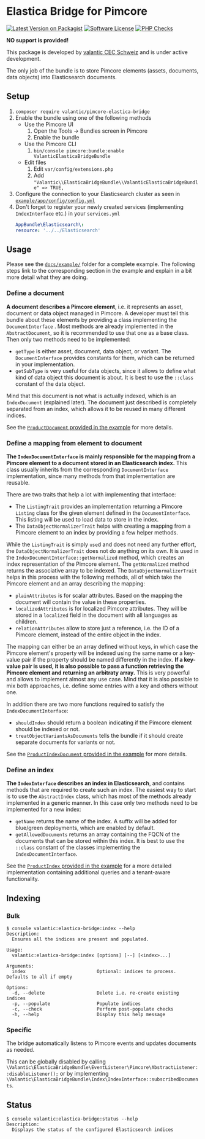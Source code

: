 # Elastica Bridge for Pimcore

[![Latest Version on Packagist](https://img.shields.io/packagist/v/valantic/pimcore-elastica-bridge.svg?style=flat-square)](https://packagist.org/packages/valantic/pimcore-elastica-bridge)
[![Software License](https://img.shields.io/badge/license-MIT-brightgreen.svg?style=flat-square)](LICENSE.md)
[![PHP Checks](https://github.com/valantic/pimcore-elastica-bridge/actions/workflows/php.yml/badge.svg)](https://github.com/valantic/pimcore-elastica-bridge/actions/workflows/php.yml)

**NO support is provided!**

This package is developed by [valantic CEC Schweiz](https://www.valantic.com/en/services/digital-business/) and is
under active development.

The only job of the bundle is to store Pimcore elements (assets, documents, data objects) into Elasticsearch documents.

## Setup

1. `composer require valantic/pimcore-elastica-bridge`
1. Enable the bundle using one of the following methods
    - Use the Pimcore UI
        1. Open the Tools -> Bundles screen in Pimcore
        1. Enable the bundle
    - Use the Pimcore CLI
        1. `bin/console pimcore:bundle:enable ValanticElasticaBridgeBundle`
    - Edit files
        1. Edit `var/config/extensions.php`
        1. Add `"Valantic\\ElasticaBridgeBundle\\ValanticElasticaBridgeBundle" => TRUE,`
1. Configure the connection to your Elasticsearch cluster as seen in [`example/app/config/config.yml`](example/app/config/config.yml)
1. Don't forget to register your newly created services (implementing `IndexInterface` etc.) in your `services.yml`
   ```yml
   AppBundle\Elasticsearch\:
   resource: '../../Elasticsearch'
   ```

## Usage

Please see the [`docs/example/`](docs/example/) folder for a complete example. The following steps link to the
corresponding section in the example and explain in a bit more detail what they are doing.

### Define a document

**A document describes a Pimcore element**, i.e. it represents an asset, document or data object managed in Pimcore. A
developer must tell this bundle about these elements by providing a class implementing the `DocumentInterface` . Most
methods are already implemented in the `AbstractDocument`, so it is recommended to use that one as a base class. Then
only two methods need to be implemented:

- `getType` is either asset, document, data object, or variant. The `DocumentInterface` provides constants for them,
  which can be returned in your implementation.
- `getSubType` is very useful for data objects, since it allows to define what kind of data object this document is
  about. It is best to use the `::class` constant of the data object.

Mind that this document is not what is actually indexed, which is an `IndexDocument` (explained later). The document
just described is completely separated from an index, which allows it to be reused in many different indices.

See the [`ProductDocument` provided in the
example](docs/example/src/AppBundle/Elasticsearch/Document/ProductDocument.php) for more details.

### Define a mapping from element to document

**The `IndexDocumentInterface` is mainly responsible for the mapping from a Pimcore element to a document stored in an
Elasticsearch index.** This class usually inherits from the corresponding `DocumentInterface` implementation, since many
methods from that implementation are reusable.

There are two traits that help a lot with implementing that interface:

- The `ListingTrait` provides an implementation returning a Pimcore `Listing` class for the given element defined in the
  `DocumentInterface`. This listing will be used to load data to store in the index.
- The `DataObjectNormalizerTrait` helps with creating a mapping from a Pimcore element to an index by providing a few
  helper methods.

While the `ListingTrait` is simply `use`d and does not need any further effort, the `DataObjectNormalizerTrait` does not
do anything on its own. It is used in the `IndexDocumentInterface::getNormalized` method, which creates an index
representation of the Pimcore element. The `getNormalized` method returns the associative array to be indexed. The
`DataObjectNormalizerTrait` helps in this process with the following methods, all of which take the Pimcore element and
an array describing the mapping:

- `plainAttributes` is for scalar attributes. Based on the mapping the document will contain the value in these
  properties.
- `localizedAttributes` is for localized Pimcore attributes. They will be stored in a `localized` field in the document
  with all languages as children.
- `relationAttributes` allow to store just a reference, i.e. the ID of a Pimcore element, instead of the entire object
  in the index.

The mapping can either be an array defined without keys, in which case the Pimcore element's property will be indexed
using the same name or a key-value pair if the property should be named differently in the index. **If a key-value pair
is used, it is also possible to pass a function retrieving the Pimcore element and returning an arbitraty array.** This
is very powerful and allows to implement almost any use case. Mind that it is also possible to mix both approaches, i.e.
define some entries with a key and others without one.

In addition there are two more functions required to satisfy the `IndexDocumentInterface`:

- `shouldIndex` should return a boolean indicating if the Pimcore element should be indexed or not.
- `treatObjectVariantsAsDocuments` tells the bundle if it should create separate documents for variants or not.

See the [`ProductIndexDocument` provided in the
example](docs/example/src/AppBundle/Elasticsearch/Index/Product/Document/ProductIndexDocument.php) for more details.

### Define an index

**The `IndexInterface` describes an index in Elasticsearch**, and contains methods that are required to create such an
index. The easiest way to start is to use the `AbstractIndex` class, which has most of the methods already implemented
in a generic manner. In this case only two methods need to be implemented for a new index:

- `getName` returns the name of the index. A suffix will be added for blue/green deployments, which are enabled by
  default.
- `getAllowedDocuments` returns an array containing the FQCN of the documents that can be stored within this index. It
  is best to use the `::class` constant of the classes implementing the `IndexDocumentInterface`.

See the [`ProductIndex` provided in the
example](docs/example/src/AppBundle/Elasticsearch/Index/Product/ProductIndex.php) for a more detailed implementation
containing additional queries and a tenant-aware functionality.

## Indexing

### Bulk

```
$ console valantic:elastica-bridge:index --help
Description:
  Ensures all the indices are present and populated.

Usage:
  valantic:elastica-bridge:index [options] [--] [<index>...]

Arguments:
  index                          Optional: indices to process. Defaults to all if empty

Options:
  -d, --delete                   Delete i.e. re-create existing indices
  -p, --populate                 Populate indices
  -c, --check                    Perform post-populate checks
  -h, --help                     Display this help message
```

### Specific

The bridge automatically listens to Pimcore events and updates documents as needed.

This can be globally disabled by calling `\Valantic\ElasticaBridgeBundle\EventListener\Pimcore\AbstractListener::disableListener();` or by implementing `\Valantic\ElasticaBridgeBundle\Index\IndexInterface::subscribedDocuments`.

## Status

```
$ console valantic:elastica-bridge:status --help
Description:
  Displays the status of the configured Elasticsearch indices
```
